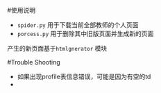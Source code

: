 #使用说明

- `spider.py` 用于下载当前全部教师的个人页面
- `porcess.py` 用于删除其中旧版页面并生成新的页面

产生的新页面基于`htmlgnerator` 模块


#Trouble Shooting

- 如果出现profile表信息错误，可能是因为有空的td
- 
